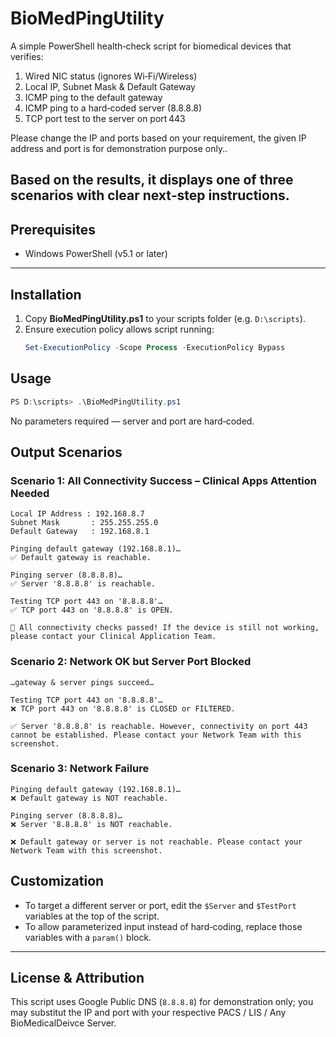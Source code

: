 # BioMedPingUtility

A simple PowerShell health‑check script for biomedical devices that verifies:

1. Wired NIC status (ignores Wi‑Fi/Wireless)  
2. Local IP, Subnet Mask & Default Gateway  
3. ICMP ping to the default gateway  
4. ICMP ping to a hard‑coded server (8.8.8.8)  
5. TCP port test to the server on port 443

Please change the IP and ports based on your requirement, the given IP address and port is for demonstration purpose only..

Based on the results, it displays one of three scenarios with clear next‑step instructions.
---

## Prerequisites

- Windows PowerShell (v5.1 or later)  


---

## Installation

1. Copy **BioMedPingUtility.ps1** to your scripts folder (e.g. `D:\scripts`).  
2. Ensure execution policy allows script running:
   ```powershell
   Set-ExecutionPolicy -Scope Process -ExecutionPolicy Bypass
   
## Usage
```powershell
PS D:\scripts> .\BioMedPingUtility.ps1
```
No parameters required — server and port are hard‑coded.

## Output Scenarios

### Scenario 1: All Connectivity Success – Clinical Apps Attention Needed
```text
Local IP Address : 192.168.8.7
Subnet Mask       : 255.255.255.0
Default Gateway   : 192.168.8.1

Pinging default gateway (192.168.8.1)…
✅ Default gateway is reachable.

Pinging server (8.8.8.8)…
✅ Server '8.8.8.8' is reachable.

Testing TCP port 443 on '8.8.8.8'…
✅ TCP port 443 on '8.8.8.8' is OPEN.

🎉 All connectivity checks passed! If the device is still not working, please contact your Clinical Application Team.
```
### Scenario 2: Network OK but Server Port Blocked
```text
…gateway & server pings succeed…

Testing TCP port 443 on '8.8.8.8'…
❌ TCP port 443 on '8.8.8.8' is CLOSED or FILTERED.

✅ Server '8.8.8.8' is reachable. However, connectivity on port 443 cannot be established. Please contact your Network Team with this screenshot.
```
### Scenario 3: Network Failure
```text
Pinging default gateway (192.168.8.1)…
❌ Default gateway is NOT reachable.

Pinging server (8.8.8.8)…
❌ Server '8.8.8.8' is NOT reachable.

❌ Default gateway or server is not reachable. Please contact your Network Team with this screenshot.
```
## Customization

- To target a different server or port, edit the ``$Server`` and ``$TestPort`` variables at the top of the script.  
- To allow parameterized input instead of hard‑coding, replace those variables with a ``param()`` block.

---

## License & Attribution

This script uses Google Public DNS (``8.8.8.8``) for demonstration only; you may substitut the IP and port with your respective PACS / LIS / Any BioMedicalDeivce Server.  
